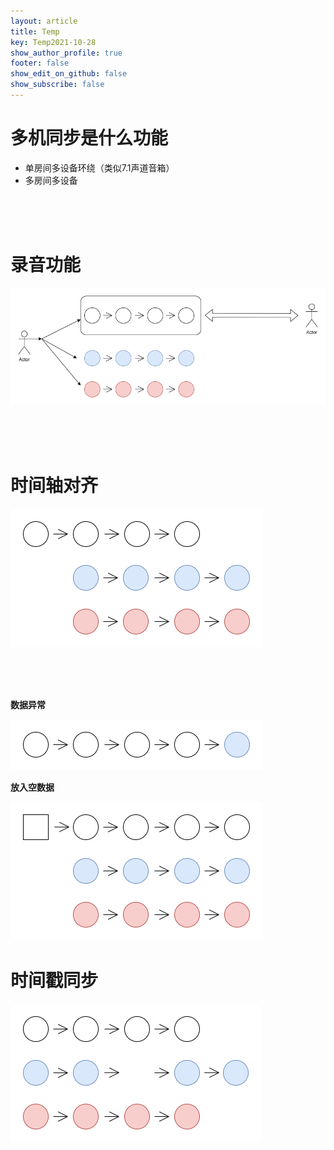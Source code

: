 ```yaml
---
layout: article
title: Temp
key: Temp2021-10-28
show_author_profile: true
footer: false
show_edit_on_github: false
show_subscribe: false
---
```

<!--more-->

# 多机同步是什么功能

- 单房间多设备环绕（类似7.1声道音箱）
- 多房间多设备

<br>
<br>
<br>

# 录音功能
![temp1](/assets/posts/temp/temp1.png)

<br>
<br>
<br>

# 时间轴对齐
![temp2](/assets/posts/temp/temp2.png)

<br>
<br>
<br>

**数据异常**

![temp3](/assets/posts/temp/temp3.png)


**放入空数据**

![temp3-2](/assets/posts/temp/temp3-2.png)

# 时间戳同步
![temp4](/assets/posts/temp/temp4.png)




